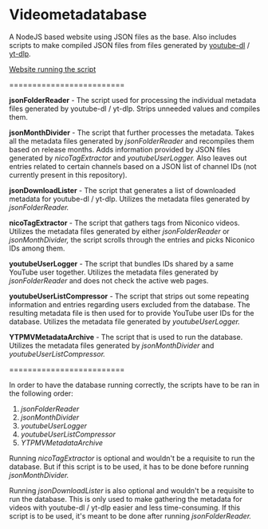 # Videometadatabase
A NodeJS based website using JSON files as the base. Also includes scripts to make compiled JSON files from files generated by [youtube-dl](https://ytdl-org.github.io/youtube-dl/index.html) / [yt-dlp](https://github.com/yt-dlp/yt-dlp).

[Website running the script](https://finnrepo.a2hosted.com/YTPMV_Database)

=========================

__jsonFolderReader__ - The script used for processing the individual metadata files generated by youtube-dl / yt-dlp. Strips unneeded values and compiles them.

__jsonMonthDivider__ - The script that further processes the metadata. Takes all the metadata files generated by _jsonFolderReader_ and recompiles them based on release months. Adds information provided by JSON files generated by _nicoTagExtractor_ and _youtubeUserLogger._ Also leaves out entries related to certain channels based on a JSON list of channel IDs (not currently present in this repository).

__jsonDownloadLister__ - The script that generates a list of downloaded metadata for youtube-dl / yt-dlp. Utilizes the metadata files generated by _jsonFolderReader._

__nicoTagExtractor__ - The script that gathers tags from Niconico videos. Utilizes the metadata files generated by either _jsonFolderReader_ or _jsonMonthDivider,_ the script scrolls through the entries and picks Niconico IDs among them.

__youtubeUserLogger__ - The script that bundles IDs shared by a same YouTube user together. Utilizes the metadata files generated by _jsonFolderReader_ and does not check the active web pages.

__youtubeUserListCompressor__ - The script that strips out some repeating information and entries regarding users excluded from the database. The resulting metadata file is then used for to provide YouTube user IDs for the database. Utilizes the metadata file generated by _youtubeUserLogger._

__YTPMVMetadataArchive__ - The script that is used to run the database. Utilizes the metadata files generated by _jsonMonthDivider_ and _youtubeUserListCompressor._

=========================

In order to have the database running correctly, the scripts have to be ran in the following order:

1. _jsonFolderReader_
2. _jsonMonthDivider_
3. _youtubeUserLogger_
4. _youtubeUserListCompressor_
5. _YTPMVMetadataArchive_

Running _nicoTagExtractor_ is optional and wouldn't be a requisite to run the database. But if this script is to be used, it has to be done before running _jsonMonthDivider._

Running _jsonDownloadLister_ is also optional and wouldn't be a requisite to run the database. This is only used to make gathering the metadata for videos with youtube-dl / yt-dlp easier and less time-consuming. If this script is to be used, it's meant to be done after running _jsonFolderReader._